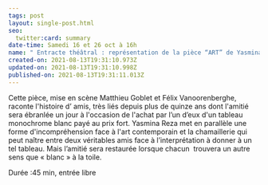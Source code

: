 ```yaml
---
tags: post
layout: single-post.html
seo:
  twitter:card: summary
date-time: Samedi 16 et 26 oct à 16h
name: " Entracte théâtral : représentation de la pièce “ART” de Yasmina Reza, "
created-on: 2021-08-13T19:31:10.973Z
updated-on: 2021-08-13T19:31:10.998Z
published-on: 2021-08-13T19:31:11.013Z
---
```

<!--StartFragment-->

Cette pièce, mise en scène Matthieu Goblet et Félix Vanoorenberghe, raconte l'histoire d’ amis, très liés depuis plus de quinze ans dont l'amitié sera ébranlée un jour à l'occasion de l'achat par l’un d’eux d'un tableau monochrome blanc payé au prix fort. Yasmina Reza met en parallèle une forme d'incompréhension face à l'art contemporain et la chamaillerie qui peut naître entre deux véritables amis face à l’interprétation à donner à un  tel tableau. Mais l’amitié sera restaurée lorsque chacun  trouvera un autre sens que « blanc » à la toile.

Durée :45 min, entrée libre 



<!--EndFragment-->